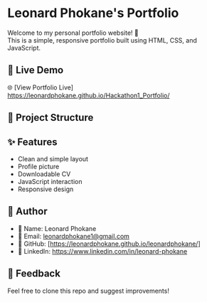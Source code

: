 # Leonard Phokane's Portfolio

Welcome to my personal portfolio website! 👋  
This is a simple, responsive portfolio built using HTML, CSS, and JavaScript.

## 🔗 Live Demo

🌐 [View Portfolio Live]  https://leonardphokane.github.io/Hackathon1_Portfolio/

## 📁 Project Structure


## ✨ Features

- Clean and simple layout
- Profile picture
- Downloadable CV
- JavaScript interaction
- Responsive design

## 💼 Author

- 👤 Name: Leonard Phokane  
- 📧 Email: leonardphokane1@gmail.com  
- 🔗 GitHub: [https://leonardphokane.github.io/leonardphokane/]
- 🔗 LinkedIn: https://www.linkedin.com/in/leonard-phokane

## 🙌 Feedback

Feel free to clone this repo and suggest improvements!
